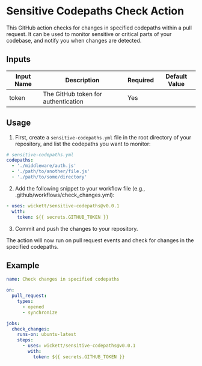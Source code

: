# Sensitive Codepaths Check Action

This GitHub action checks for changes in specified codepaths within a pull request. It can be used to monitor sensitive or critical parts of your codebase, and notify you when changes are detected.

## Inputs

| Input Name | Description                        | Required | Default Value |
|------------|------------------------------------|----------|---------------|
| token      | The GitHub token for authentication| Yes      |               |

## Usage

1. First, create a `sensitive-codepaths.yml` file in the root directory of your repository, and list the codepaths you want to monitor:

```yaml
# sensitive-codepaths.yml
codepaths:
  - './middleware/auth.js'
  - './path/to/another/file.js'
  - './path/to/some/directory'
```

2. Add the following snippet to your workflow file (e.g., .github/workflows/check_changes.yml):

```yaml
- uses: wickett/sensitive-codepaths@v0.0.1
  with:
    token: ${{ secrets.GITHUB_TOKEN }}
```


3. Commit and push the changes to your repository.

The action will now run on pull request events and check for changes in the specified codepaths.

## Example

```yaml
name: Check changes in specified codepaths

on:
  pull_request:
    types:
      - opened
      - synchronize

jobs:
  check_changes:
    runs-on: ubuntu-latest
    steps:
      - uses: wickett/sensitive-codepaths@v0.0.1
        with:
          token: ${{ secrets.GITHUB_TOKEN }}
```


